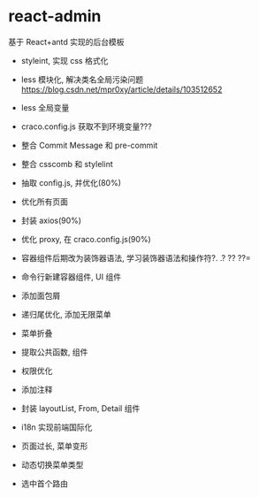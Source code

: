 # react-admin

基于 React+antd 实现的后台模板

- styleint, 实现 css 格式化

- less 模块化, 解决类名全局污染问题 https://blog.csdn.net/mpr0xy/article/details/103512652

- less 全局变量

- craco.config.js 获取不到环境变量???

- 整合 Commit Message 和 pre-commit

- 整合 csscomb 和 stylelint

- 抽取 config.js, 并优化(80%)

- 优化所有页面

- 封装 axios(90%)

- 优化 proxy, 在 craco.config.js(90%)

- 容器组件后期改为装饰器语法, 学习装饰器语法和操作符?. .? ?? ??=

- 命令行新建容器组件, UI 组件

- 添加面包屑

- 递归尾优化, 添加无限菜单

- 菜单折叠

- 提取公共函数, 组件

- 权限优化

- 添加注释

- 封装 layoutList, From, Detail 组件

- i18n 实现前端国际化

- 页面过长, 菜单变形

- 动态切换菜单类型

- 选中首个路由
